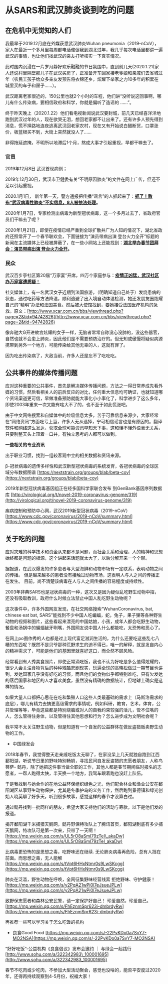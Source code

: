# 从SARS和武汉肺炎谈到吃的问题

## 在危机中无觉知的人们

我最早于2019.12月底在外媒获悉武汉肺炎Wuhan pneumonia（2019-nCoV），家人在最近一个多月里每周都电话催促我到湖北过年，我几乎每次电话里都讲一遍武汉的事情，也让他们找武汉的亲友打听核实一下真实情况。

此时国内沉浸在一片岁月静好欢乐融融的节日氛围中，直到前几天\(2020.1.21\)家人还说村里隔壁那儿子在武汉买房了，正准备开车回家接老爹娘和亲戚们去省城过年（农民工孩子给众多亲友发预告将衣锦还乡，炫耀下举家之力10多年的积累在城里买的车子和房子……）。

武汉距离老家很近的，150公里也就2个小时的车程，他们讲“没听说这回事啊，哪儿有什么传染病，要相信政府和科学，你就是偏听了造谣的 ……”。

终于昨天晚上（2020.1.22）他们看电视新闻说武汉要封城，前几天已经喜洋洋地跑到武汉过年的人，现在欲哭无泪，想回老家都不让出来了。还有许多人预先得到消息，慌不择路地连夜逃离武汉回老家农村，现在又有开始说白醋断货，口罩涨价，板蓝根买不到，大街上突然就没人了……

非得拖延遮掩，不明所以地滞后1个月，熬成大事才引起重视，早都干嘛去了。

### 官员

2019年12月8日 武汉首现病例；

2019年12月30日，武汉市卫健委有关“不明原因肺炎”的文件在网上广传，但还不足以引起重视。

2020.1月1日， 新年第一天，警方通报把传播“谣言”的人抓起来了：[**抓了！散布“武汉病毒性肺炎”不实信息，8人被依法处理**](https://www.thepaper.cn/newsDetail_forward_5410563)**。**

2020年1月7日，专家检测出病毒为新型冠状病毒，这一个多月过去了，省政府官员们干嘛去了呢？

2020年1月21日，即使在疫情已经严重到全球扩散并广为人知的情况下，湖北省政府还照常开了一个春节联欢会，下面链接为“演员带病出演 登台火力全开”标题的新闻在主流媒体上已经被屏蔽了，在一些小网站上还能找到：[**湖北举办春节团拜会：演员带病出演 登台火力全开**](https://user.guancha.cn/main/content?id=230841)**。**

### 民众

武汉百步亭社区第20届“万家宴”开席，四万个家庭参与：[**疫情正凶猛，武汉社区办万家宴遭质疑**！](https://news.china.com/socialgd/10000169/20200121/37729274_all.html)

社交媒体上，有一名武汉女子近期到法国旅游，（明确知道自己处于）发烧患病的状态，通过吃药等方法降温，顺利逃避了出入境自动体温检测，她还发朋友圈炫耀自己的“精明”办法和法国美食。然后被大使馆找到，要她接受法国医疗机构的急救。原文：[http://www.xcar.com.cn/bbs/viewthread.php?page=2&tid=94742826](http://www.xcar.com.cn/bbs/viewthread.php?page=2&tid=94742826)

像奔驰大G开进故宫炫耀的女子一样，无脑者常常自称没心没肺的，没这些器官，自然也就不会患上肺炎，因此他们是不需要预防治疗的。但无知或傲慢将疑似病源携带到另外一个地方，可能传染给其他无辜的人，这就有罪了。

因为吃出传染病了，大敌当前，许多人还是忘不了吃吃吃。

## 公共事件的媒体传播问题

应对这种重要的公共事件，首先是解决媒体传播问题，方法之一得日常养成先看外媒的习惯，然后看相关人的前后反应的对比，任何重大信息均可确证，也就知道哪个资讯渠道更可信，早做准备预防就能大事化小小事化了，科学进步了这么多年，即使2003年重来一次又能有啥大不了的，也不至于如此慌张吧。

由于中文网络搜索和自媒体中的垃圾信息太多，苦于可靠信息来源少，大家经常在“网络资讯”方面吃亏上当，许多人无从选择，宁可相信谣言也是有原因的。翻译软件和网络这么发达，获取全球可靠资讯早知天下事，这和懂不懂外语毫无关系，只要别整天头上顶着一口井，有独立思考的人都可以做到。

**一些相关的专业资讯**

出于职业习惯，找到一组较客观中立的相关数据和资讯来源。

β-冠状病毒的遗传多样性和武汉新型冠状病毒的系统发育，各冠状病毒的全球区域分布数据图谱 [https://nextstrain.org/groups/blab/beta-cov](https://nextstrain.org/groups/blab/beta-cov)

2019年新型冠状病毒基因组正在经多国科学家联合发布 到GenBank基因序列数据库 [http://virological.org/t/novel-2019-coronavirus-genome/319](http://virological.org/t/novel-2019-coronavirus-genome/319)

疾病控制和预防中心网，武汉2019新型冠状病毒（2019-nCoV） [https://www.cdc.gov/coronavirus/2019-nCoV/summary.html](https://www.cdc.gov/coronavirus/2019-nCoV/summary.html)

## 关于吃的问题

应对灾难的科学技术和资金从来都不是问题，而社会关系和治理，人的精神和思想始终都是问题的根源，这个讲起来话题就太大了，以后分解开来一个个聊。

据报道，在武汉爆发的许多患者与大型海鲜和动物市场有一定联系，表明动物之间的传播。 但是越来越多的患者没有接触过动物市场，这表明人与人之间的传播正在发生。 目前，尚不清楚该病毒在人与人之间传播的容易程度或持续性。

2003年非典SARS也是冠状病毒的一种，这次又是因为疑似乱吃野生动物中招，还没有吸取教训，政府什么时候立法禁止中国人乱吃野生动物呢？

这次事件中，许多外国网友发现，在社交网络搜索“WuhanCoronavirus, bat, chinese eat bat, SARS”能找到不少中国人吃蝙蝠，蛇，兔子，果子狸等各种野生动物的视频和图片，这些看起来漂亮的中国姑娘，小孩，成年人都会吃野生动物，餐盘和汤锅中的蝙蝠龇牙咧嘴，外国网友说中国人什么都能吃，太恐怖和恶心了。

在网上po图作秀的人也都是过上现代富足滋润生活的，为什么还要吃这些乱七八糟的东西呢？既然不是贝爷那种荒野求生的迫不得已，唯一的解释，就是发自内心的精神需求了，可能是他们的基因里就喜好这口，而全然不顾风险。

经常看到有人秀美食照片，即使正常滴吃饭，我也不认为好吃是多么值得炫耀的，很少人会关注食物背后的种种残酷悲剧现实，玩遍全球的高晓松做过一期节目也讲到，发达国家几乎没有好吃的习惯，而且他们的食物似乎都特别难吃，只有欠发达的落后国家和地区的人才喜欢美食，虽然没有精确的数据统计，但地球上确实是这样的情况。

如果大量人口都把心思花在吃和繁殖人口这些人类最基础的需求上（马斯洛需求的底层），哪儿有精力去搞更高级需求的事情呢，例如科研，教育，艺术，体育，公共管理等等，毕竟这些都是特别烧脑或对人的自我约束较强的活儿，管不住嘴的人，怎么管得住身体，以及管得住其他思想和行为？怎么进步成为文明社会呢？

我平常不太关注野生动物，但是知道有一个自发的公益群体在做反盗猎贩卖野生动物的工作。

* 中国绿发会

2018年春节，我觉得整天走亲戚吃饭太无聊了，在家没呆上几天就独自跑到江西鄱阳湖，听说节日里的野味特别畅销，寻找民间自发反盗猎的志愿者朋友，人称鸟菩萨- 懿丹，除了她把这件事当做全职的工作，其他人都是春节期间临时报名的志愿者，一帮人跑得太快，半天换一个地方，我驾车跟着跑也没赶上队伍。

于是我找到与她合作的在地公益环保组织绿色之光，他们配合林业和渔业公安在鄱阳湖区从事野生动物保护，尤其是冬季护鸟的义务工作，然后跑到景德镇和绿光创始人晓英聊了好多天，听到很多故事，感觉这样的春节才没算白过。

通过懿丹找到一批同样的朋友，希望大家支持他们的活动与筹款，以下是他们发的报道。

揭开鄱阳湖千米捕猎天鹅网，懿丹野保特攻队上了腾讯首页，鄱阳湖到底有多少捕天鹅网，特攻队可是第一次来，只带了一天啊！[https://mp.weixin.qq.com/s/UL5rO8aSmI79zTeI\_akaDw](https://mp.weixin.qq.com/s/UL5rO8aSmI79zTeI_akaDw)

比病毒更恐怖的是思想之毒，吃野味还在继续. 无论肺炎病毒再危险，总有人挡在前面​。而思想之毒，无人能解[https://mp.weixin.qq.com/s/tVpt6HHxNtmr0s9LwSKcgg](https://mp.weixin.qq.com/s/tVpt6HHxNtmr0s9LwSKcgg)

肺炎在泛滥，野生动物在呼唤，全网征集野味经营线索 拒绝野味、守护健康！[https://mp.weixin.qq.com/s/y2PqA21wPi0l7eJsueJPLw](https://mp.weixin.qq.com/s/y2PqA21wPi0l7eJsueJPLw)

致野保志愿者和森林公安民警，请一定保护好自己！ 珍爱自然，珍爱自己。[https://mp.weixin.qq.com/s/FhEznmSpr623i-dmbrdyRw](https://mp.weixin.qq.com/s/FhEznmSpr623i-dmbrdyRw)

再推荐一些可以学习关于怎么吃饭的机构

* 良食Good Food [https://mp.weixin.qq.com/s/-22PvKDo0a7SvY7-MO2NSA](https://mp.weixin.qq.com/s/-22PvKDo0a7SvY7-MO2NSA)

“好好吃饭”-公益机构《良食倡议》发布会邀约 ｜ 与绿会一起践行 [http://www.sohu.com/a/322342983\_100001695](http://www.sohu.com/a/322342983_100001695)

春节不吃肉或少吃肉，不参加大型活动聚会，感觉也没啥的，能否平安度过2020年，还得再持续观察到4-5月份，祝福大家！

